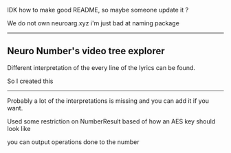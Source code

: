 IDK how to make good README, so maybe someone update it ?

We do not own neuroarg.xyz i'm just bad at naming package
***
## Neuro Number's video tree explorer

Different interpretation of the every line of the lyrics can be found.

So I created this

***
Probably a lot of the interpretations is missing and you can add it if you want.

Used some restriction on NumberResult based of how an AES key should look like

you can output operations done to the number
